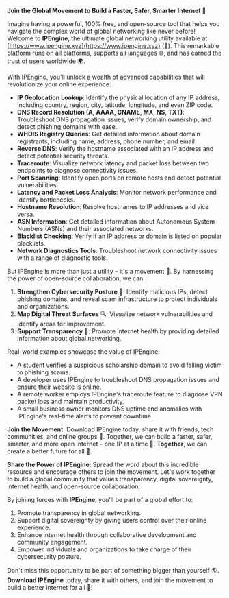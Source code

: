 **Join the Global Movement to Build a Faster, Safer, Smarter Internet 🚀**

Imagine having a powerful, 100% free, and open-source tool that helps you navigate the complex world of global networking like never before! Welcome to **IPEngine**, the ultimate global networking utility available at [https://www.ipengine.xyz](https://www.ipengine.xyz) (📡). This remarkable platform runs on all platforms, supports all languages 🌐, and has earned the trust of users worldwide 🌍.

With IPEngine, you'll unlock a wealth of advanced capabilities that will revolutionize your online experience:

*   **IP Geolocation Lookup**: Identify the physical location of any IP address, including country, region, city, latitude, longitude, and even ZIP code.
*   **DNS Record Resolution (A, AAAA, CNAME, MX, NS, TXT)**: Troubleshoot DNS propagation issues, verify domain ownership, and detect phishing domains with ease.
*   **WHOIS Registry Queries**: Get detailed information about domain registrants, including name, address, phone number, and email.
*   **Reverse DNS**: Verify the hostname associated with an IP address and detect potential security threats.
*   **Traceroute**: Visualize network latency and packet loss between two endpoints to diagnose connectivity issues.
*   **Port Scanning**: Identify open ports on remote hosts and detect potential vulnerabilities.
*   **Latency and Packet Loss Analysis**: Monitor network performance and identify bottlenecks.
*   **Hostname Resolution**: Resolve hostnames to IP addresses and vice versa.
*   **ASN Information**: Get detailed information about Autonomous System Numbers (ASNs) and their associated networks.
*   **Blacklist Checking**: Verify if an IP address or domain is listed on popular blacklists.
*   **Network Diagnostics Tools**: Troubleshoot network connectivity issues with a range of diagnostic tools.

But IPEngine is more than just a utility – it's a movement 🌱. By harnessing the power of open-source collaboration, we can:

1.  **Strengthen Cybersecurity Posture** 🔐: Identify malicious IPs, detect phishing domains, and reveal scam infrastructure to protect individuals and organizations.
2.  **Map Digital Threat Surfaces** 🔍: Visualize network vulnerabilities and identify areas for improvement.
3.  **Support Transparency** 📢: Promote internet health by providing detailed information about global networking.

Real-world examples showcase the value of IPEngine:

*   A student verifies a suspicious scholarship domain to avoid falling victim to phishing scams.
*   A developer uses IPEngine to troubleshoot DNS propagation issues and ensure their website is online.
*   A remote worker employs IPEngine's traceroute feature to diagnose VPN packet loss and maintain productivity.
*   A small business owner monitors DNS uptime and anomalies with IPEngine's real-time alerts to prevent downtime.

**Join the Movement**: Download IPEngine today, share it with friends, tech communities, and online groups 🤝. Together, we can build a faster, safer, smarter, and more open internet – one IP at a time 🔗. **Together**, we can create a better future for all 🌟.

**Share the Power of IPEngine**: Spread the word about this incredible resource and encourage others to join the movement. Let's work together to build a global community that values transparency, digital sovereignty, internet health, and open-source collaboration.

By joining forces with **IPEngine**, you'll be part of a global effort to:

1.  Promote transparency in global networking.
2.  Support digital sovereignty by giving users control over their online experience.
3.  Enhance internet health through collaborative development and community engagement.
4.  Empower individuals and organizations to take charge of their cybersecurity posture.

Don't miss this opportunity to be part of something bigger than yourself 🌎. **Download IPEngine** today, share it with others, and join the movement to build a better internet for all 🔗!